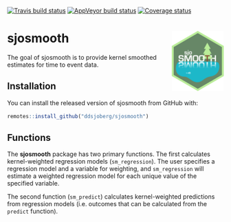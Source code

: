 
<!-- README.md is generated from README.Rmd. Please edit that file -->

[![Travis build
status](https://travis-ci.org/ddsjoberg/sjosmooth.svg?branch=master)](https://travis-ci.org/ddsjoberg/sjosmooth)
[![AppVeyor build
status](https://ci.appveyor.com/api/projects/status/github/ddsjoberg/sjosmooth?branch=master&svg=true)](https://ci.appveyor.com/project/ddsjoberg/sjosmooth)
[![Coverage
status](https://codecov.io/gh/ddsjoberg/sjosmooth/branch/master/graph/badge.svg)](https://codecov.io/github/ddsjoberg/sjosmooth?branch=master)

# sjosmooth <img src="man/figures/logo.png" align="right" height=140/>

The goal of sjosmooth is to provide kernel smoothed estimates for time
to event data.

## Installation

You can install the released version of sjosmooth from GitHub with:

``` r
remotes::install_github("ddsjoberg/sjosmooth")
```

## Functions

The **sjosmooth** package has two primary functions. The first
calculates kernel-weighted regression models (`sm_regression`). The user
specifies a regression model and a variable for weighting, and
`sm_regression` will estimate a weighted regression model for each
unique value of the specified variable.

The second function (`sm_predict`) calculates kernel-weighted
predictions from regression models (i.e. outcomes that can be calculated
from the `predict` function).
